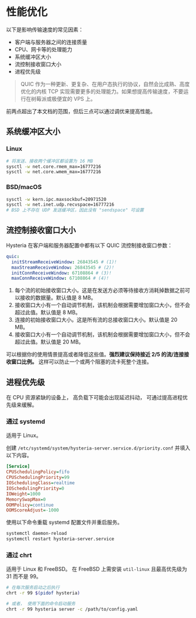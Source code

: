 # 性能优化

以下是影响传输速度的常见因素：

- 客户端与服务器之间的连接质量
- CPU、网卡等的处理能力
- 系统缓冲区大小
- 流控制接收窗口大小
- 进程优先级

> QUIC 作为一种更新、更复杂、在用户态执行的协议，自然会比成熟、高度优化的内核 TCP 实现需要更多的处理能力。如果想提高传输速度，不要运行在树莓派或极便宜的 VPS 上。

前两点超出了本文档的范围，但后三点可以通过调优来提高性能。

## 系统缓冲区大小

### Linux

```bash
# 将发送、接收两个缓冲区都设置为 16 MB
sysctl -w net.core.rmem_max=16777216
sysctl -w net.core.wmem_max=16777216
```

### BSD/macOS

```bash
sysctl -w kern.ipc.maxsockbuf=20971520
sysctl -w net.inet.udp.recvspace=16777216
# BSD 上不存在 UDP 发送缓冲区，因此没有 "sendspace" 可设置
```

## 流控制接收窗口大小

Hysteria 在客户端和服务器配置中都有以下 QUIC 流控制接收窗口参数：

```yaml
quic:
  initStreamReceiveWindow: 26843545 # (1)!
  maxStreamReceiveWindow: 26843545 # (2)!
  initConnReceiveWindow: 67108864 # (3)!
  maxConnReceiveWindow: 67108864 # (4)!
```

1. 每个流的初始接收窗口大小。这是在发送方必须等待接收方消耗掉数据之前可以接收的数据量。默认值是 8 MB。
2. 接收窗口大小有一个自动调节机制，该机制会根据需要增加窗口大小，但不会超过此值。默认值是 8 MB。
3. 连接的初始接收窗口大小。这是所有流的总接收窗口大小。默认值是 20 MB。
4. 接收窗口大小有一个自动调节机制，该机制会根据需要增加窗口大小，但不会超过此值。默认值是 20 MB。

可以根据你的使用情景提高或者降低这些值。**强烈建议保持接近 2/5 的流/连接接收窗口比例。** 这样可以防止一个或两个阻塞的流卡死整个连接。

## 进程优先级

在 CPU 资源紧缺的设备上， 高负载下可能会出现延迟抖动， 可通过提高进程优先级来缓解。

### 通过 systemd

适用于 Linux。

创建 `/etc/systemd/system/hysteria-server.service.d/priority.conf` 并填入以下内容。

```ini
[Service]
CPUSchedulingPolicy=fifo
CPUSchedulingPriority=99
IOSchedulingClass=realtime
IOSchedulingPriority=0
IOWeight=1000
MemorySwapMax=0
OOMPolicy=continue
OOMScoreAdjust=-1000
```

使用以下命令重载 systemd 配置文件并重启服务。

```bash
systemctl daemon-reload
systemctl restart hysteria-server.service
```

### 通过 chrt

适用于 Linux 和 FreeBSD。 在 FreeBSD 上需安装 `util-linux` 且最高优先级为 31 而不是 99。

```bash
# 在每次服务启动之后执行
chrt -r 99 $(pidof hysteria)

# 或者， 使用下面的命令启动服务
chrt -r 99 hysteria server -c /path/to/config.yaml
```
